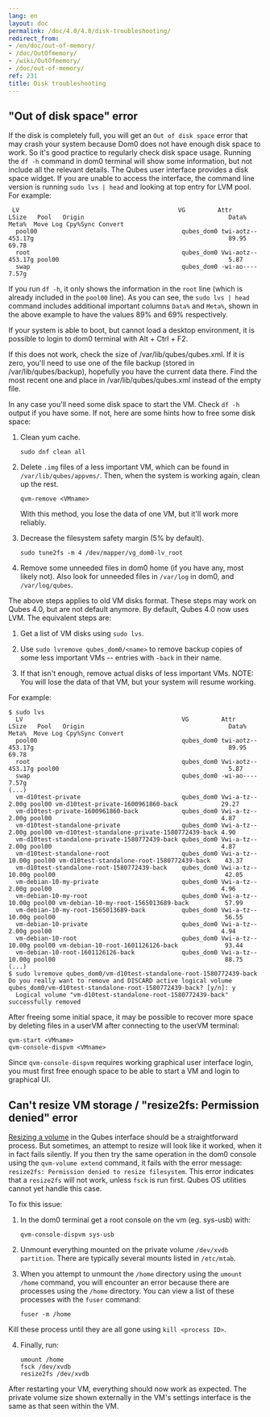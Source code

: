 ```yaml
---
lang: en
layout: doc
permalink: /doc/4.0/4.0/disk-troubleshooting/
redirect_from:
- /en/doc/out-of-memory/
- /doc/OutOfmemory/
- /wiki/OutOfmemory/
- /doc/out-of-memory/
ref: 231
title: Disk troubleshooting
---
```


## "Out of disk space" error ##

If the disk is completely full, you will get an `Out of disk space` error that may crash your system because Dom0 does not have enough disk space to work.
So it's good practice to regularly check disk space usage.
Running the `df -h` command in dom0 terminal will show some information, but not include all the relevant details.
The Qubes user interface provides a disk space widget.
If you are unable to access the interface, the command line version is running `sudo lvs | head` and looking at top entry for LVM pool.
For example:

~~~
 LV                                            VG         Attr       LSize   Pool   Origin                                        Data%  Meta%  Move Log Cpy%Sync Convert
  pool00                                        qubes_dom0 twi-aotz-- 453.17g                                                      89.95  69.78
  root                                          qubes_dom0 Vwi-aotz-- 453.17g pool00                                               5.87
  swap                                          qubes_dom0 -wi-ao----   7.57g
~~~

If you run `df -h`, it only shows the information in the `root` line (which is already included in the `pool00` line).
As you can see, the `sudo lvs | head` command includes additional important columns `Data%` and `Meta%`, shown in the above example to have the values 89% and 69% respectively.

If your system is able to boot, but cannot load a desktop environment, it is possible to login to dom0 terminal with Alt + Ctrl + F2.

If this does not work, check the size of /var/lib/qubes/qubes.xml.
If it is zero, you'll need to use one of the file backup (stored in /var/lib/qubes/backup), hopefully you have the current data there.
Find the most recent one and place in /var/lib/qubes/qubes.xml instead of the empty file.

In any case you'll need some disk space to start the VM. Check `df -h` output if you have some.
If not, here are some hints how to free some disk space:

1. Clean yum cache.

    ~~~
    sudo dnf clean all
    ~~~

2. Delete `.img` files of a less important VM, which can be found in `/var/lib/qubes/appvms/`.
    Then, when the system is working again, clean up the rest.

    ~~~
    qvm-remove <VMname>
    ~~~

    With this method, you lose the data of one VM, but it'll work more reliably.

3. Decrease the filesystem safety margin (5% by default).

    ~~~
    sudo tune2fs -m 4 /dev/mapper/vg_dom0-lv_root
    ~~~

4. Remove some unneeded files in dom0 home (if you have any, most likely not). Also look for unneeded files in `/var/log` in dom0, and `/var/log/qubes`.

The above steps applies to old VM disks format. These steps may work on Qubes 4.0, but are not default anymore. By default, Qubes 4.0 now uses LVM. The equivalent steps are:

1. Get a list of VM disks using `sudo lvs`.

2. Use `sudo lvremove qubes_dom0/<name>` to remove backup copies of some less important VMs -- entries with `-back` in their name.

3. If that isn't enough, remove actual disks of less important VMs. NOTE: You will lose the data of that VM, but your system will resume working.

For example:

~~~
$ sudo lvs
  LV                                            VG         Attr       LSize   Pool   Origin                                        Data%  Meta%  Move Log Cpy%Sync Convert
  pool00                                        qubes_dom0 twi-aotz-- 453.17g                                                      89.95  69.78
  root                                          qubes_dom0 Vwi-aotz-- 453.17g pool00                                               5.87
  swap                                          qubes_dom0 -wi-ao----   7.57g
(...)
  vm-d10test-private                            qubes_dom0 Vwi-a-tz--   2.00g pool00 vm-d10test-private-1600961860-back            29.27
  vm-d10test-private-1600961860-back            qubes_dom0 Vwi-a-tz--   2.00g pool00                                               4.87
  vm-d10test-standalone-private                 qubes_dom0 Vwi-a-tz--   2.00g pool00 vm-d10test-standalone-private-1580772439-back 4.90
  vm-d10test-standalone-private-1580772439-back qubes_dom0 Vwi-a-tz--   2.00g pool00                                               4.87
  vm-d10test-standalone-root                    qubes_dom0 Vwi-a-tz--  10.00g pool00 vm-d10test-standalone-root-1580772439-back    43.37
  vm-d10test-standalone-root-1580772439-back    qubes_dom0 Vwi-a-tz--  10.00g pool00                                               42.05
  vm-debian-10-my-private                       qubes_dom0 Vwi-a-tz--   2.00g pool00                                               4.96
  vm-debian-10-my-root                          qubes_dom0 Vwi-a-tz--  10.00g pool00 vm-debian-10-my-root-1565013689-back          57.99
  vm-debian-10-my-root-1565013689-back          qubes_dom0 Vwi-a-tz--  10.00g pool00                                               56.55
  vm-debian-10-private                          qubes_dom0 Vwi-a-tz--   2.00g pool00                                               4.94
  vm-debian-10-root                             qubes_dom0 Vwi-a-tz--  10.00g pool00 vm-debian-10-root-1601126126-back             93.44
  vm-debian-10-root-1601126126-back             qubes_dom0 Vwi-a-tz--  10.00g pool00                                               88.75
(...)
$ sudo lvremove qubes_dom0/vm-d10test-standalone-root-1580772439-back
Do you really want to remove and DISCARD active logical volume qubes_dom0/vm-d10test-standalone-root-1580772439-back? [y/n]: y
  Logical volume "vm-d10test-standalone-root-1580772439-back" successfully removed
~~~

After freeing some initial space, it may be possible to recover more space by deleting files in a userVM after connecting to the userVM terminal:

~~~
qvm-start <VMname>
qvm-console-dispvm <VMname>
~~~

Since `qvm-console-dispvm` requires working graphical user interface login, you must first free enough space to be able to start a VM and login to graphical UI.

## Can't resize VM storage / "resize2fs: Permission denied" error ##

[Resizing a volume](/doc/resize-disk-image/) in the Qubes interface should be a straightforward process.
But sometimes, an attempt to resize will look like it worked, when it in fact fails silently.
If you then try the same operation in the dom0 console using the `qvm-volume extend` command, it fails with the error message: `resize2fs: Permission denied to resize filesystem`.
This error indicates that a `resize2fs` will not work, unless `fsck` is run first.
Qubes OS utilities cannot yet handle this case.

To fix this issue:

1. In the dom0 terminal get a root console on the vm (eg. sys-usb) with:

    ~~~
    qvm-console-dispvm sys-usb
    ~~~

2. Unmount everything mounted on the private volume `/dev/xvdb partition`.
There are typically several mounts listed in `/etc/mtab`.

3. When you attempt to unmount the `/home` directory using the `umount /home` command, you will encounter an error because there are processes using the `/home` directory. You can view a list of these processes with the `fuser` command:

    ~~~
    fuser -m /home
    ~~~

Kill these process until they are all gone using `kill <process ID>`.

4. Finally, run:

    ~~~
    umount /home
    fsck /dev/xvdb
    resize2fs /dev/xvdb
    ~~~

After restarting your VM, everything should now work as expected.
The private volume size shown externally in the VM's settings interface is the same as that seen within the VM.
